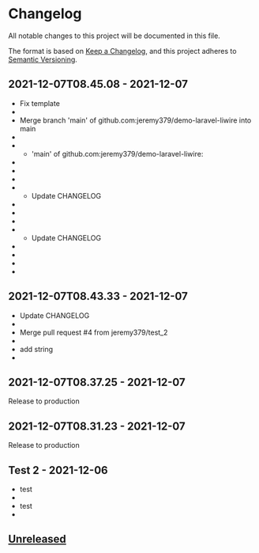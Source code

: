 # Changelog

All notable changes to this project will be documented in this file.

The format is based on [Keep a Changelog](https://keepachangelog.com/en/1.0.0/),
and this project adheres to [Semantic Versioning](https://semver.org/spec/v2.0.0.html).

## 2021-12-07T08.45.08 - 2021-12-07

- Fix template
- 
- Merge branch 'main' of github.com:jeremy379/demo-laravel-liwire into main
- 
- - 'main' of github.com:jeremy379/demo-laravel-liwire:
- 
- 
- 
- - Update CHANGELOG
- 
- 
- 
- - Update CHANGELOG
- 
- 
- 
- 

## 2021-12-07T08.43.33 - 2021-12-07

- Update CHANGELOG
- 
- Merge pull request #4 from jeremy379/test_2
- 
- add string
- 

## 2021-12-07T08.37.25 - 2021-12-07

Release to production

## 2021-12-07T08.31.23 - 2021-12-07

Release to production

## Test 2 - 2021-12-06

- test
- 
- test
- 

## [Unreleased](https://github.com/jeremy379/demo-laravel-liwire/compare/v5e4er...HEAD)
